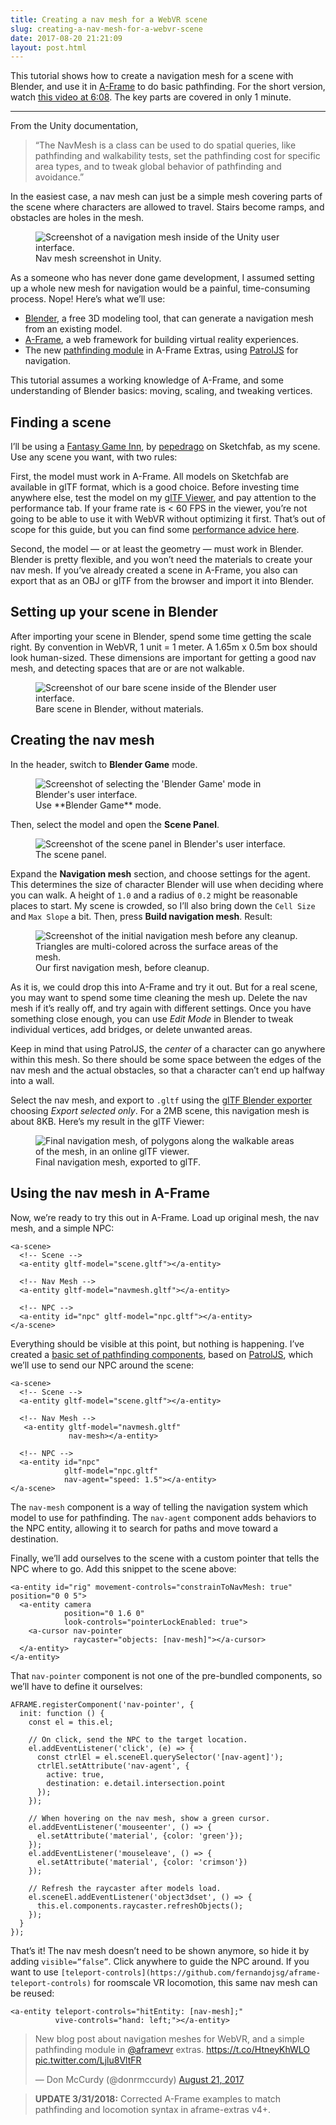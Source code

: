 ```yaml
---
title: Creating a nav mesh for a WebVR scene
slug: creating-a-nav-mesh-for-a-webvr-scene
date: 2017-08-20 21:21:09
layout: post.html
---
```


This tutorial shows how to create a navigation mesh for a scene
with Blender, and use it in [A-Frame](https://aframe.io/) to do basic
pathfinding. For the short version, watch [this video at
6:08](https://youtu.be/v4d_6ZCGlAg?t=6m8s). The key parts are covered in only 1
minute.

*****

From the Unity documentation,

> “The NavMesh is a class can be used to do spatial queries, like pathfinding and
> walkability tests, set the pathfinding cost for specific area types, and to
tweak global behavior of pathfinding and avoidance.”

In the easiest case, a nav mesh can just be a simple mesh covering parts of the
scene where characters are allowed to travel. Stairs become ramps, and obstacles
are holes in the mesh.

<figure>
    <img src="/assets/images/2017/08/unity_nav_mesh.png" alt="Screenshot of a navigation mesh inside of the Unity user interface.">
    <figcaption>Nav mesh screenshot in Unity.</figcaption>
</figure>

As a someone who has never done game development, I assumed setting up a whole
new mesh for navigation would be a painful, time-consuming process. Nope! Here’s
what we’ll use:

* [Blender](https://www.blender.org/), a free 3D modeling tool, that can generate
a navigation mesh from an existing model.
* [A-Frame](https://aframe.io/), a web framework for building virtual reality
experiences.
* The new [pathfinding
module](https://github.com/donmccurdy/aframe-extras/tree/master/src/pathfinding)
in A-Frame Extras, using [PatrolJS](https://github.com/nickjanssen/PatrolJS) for
navigation.

This tutorial assumes a working knowledge of A-Frame, and some understanding of
Blender basics: moving, scaling, and tweaking vertices.

## Finding a scene

I’ll be using a [Fantasy Game
Inn](https://sketchfab.com/models/192bf30a7e28425ab385aef19769d4b0), by
[pepedrago](https://sketchfab.com/pepedrago) on Sketchfab, as my scene. Use any
scene you want, with two rules:

First, the model must work in A-Frame. All models on Sketchfab are available in
glTF format, which is a good choice. Before investing time anywhere else, test
the model on my [glTF Viewer](https://gltf-viewer.donmccurdy.com/), and pay
attention to the performance tab. If your frame rate is < 60 FPS in the viewer,
you’re not going to be able to use it with WebVR without optimizing it first.
That’s out of scope for this guide, but you can find some [performance advice
here](https://aframe.io/docs/0.6.0/introduction/models.html#optimizing-complex-models).

Second, the model — or at least the geometry — must work in Blender. Blender is
pretty flexible, and you won’t need the materials to create your nav mesh. If
you’ve already created a scene in A-Frame, you also can export that as an OBJ or
glTF from the browser and import it into Blender.

## Setting up your scene in Blender

After importing your scene in Blender, spend some time getting the scale right.
By convention in WebVR, 1 unit = 1 meter. A 1.65m x 0.5m box should look
human-sized. These dimensions are important for getting a good nav mesh, and
detecting spaces that are or are not walkable.

<figure>
    <img src="/assets/images/2017/08/bare_scene.png" alt="Screenshot of our bare scene inside of the Blender user interface.">
    <figcaption>Bare scene in Blender, without materials.</figcaption>
</figure>

## Creating the nav mesh

In the header, switch to **Blender Game** mode.

<figure>
    <img src="/assets/images/2017/08/blender_mode.png" alt="Screenshot of selecting the 'Blender Game' mode in Blender's user interface.">
    <figcaption>Use **Blender Game** mode.</figcaption>
</figure>

Then, select the model and open the **Scene Panel**.

<figure>
    <img src="/assets/images/2017/08/scene_panel.png" alt="Screenshot of the scene panel in Blender's user interface.">
    <figcaption>The scene panel.</figcaption>
</figure>

Expand the **Navigation mesh** section, and choose settings for the agent. This
determines the size of character Blender will use when deciding where you can
walk. A height of `1.0` and a radius of `0.2` might be reasonable places to
start. My scene is crowded, so I’ll also bring down the `Cell Size` and `Max
Slope` a bit. Then, press **Build navigation mesh**. Result:

<figure>
    <img src="/assets/images/2017/08/initial_nav_mesh.png" alt="Screenshot of the initial navigation mesh before any cleanup. Triangles are multi-colored across the surface areas of the mesh.">
    <figcaption>Our first navigation mesh, before cleanup.</figcaption>
</figure>

As it is, we could drop this into A-Frame and try it out. But for a real scene,
you may want to spend some time cleaning the mesh up. Delete the nav mesh if
it’s really off, and try again with different settings. Once you have something
close enough, you can use *Edit Mode* in Blender to tweak individual vertices,
add bridges, or delete unwanted areas.

Keep in mind that using PatrolJS, the *center* of a character can go anywhere
within this mesh. So there should be some space between the edges of the nav
mesh and the actual obstacles, so that a character can’t end up halfway into a
wall.

Select the nav mesh, and export to `.gltf` using the [glTF Blender
exporter](https://github.com/KhronosGroup/glTF-Blender-Exporter/) choosing
*Export selected only*. For a 2MB scene, this navigation mesh is about 8KB.
Here’s my result in the glTF Viewer:

<figure class="width-full">
    <img src="/assets/images/2017/08/final_nav_mesh.png" alt="Final navigation mesh, of polygons along the walkable areas of the mesh, in an online glTF viewer.">
    <figcaption>Final navigation mesh, exported to glTF.</figcaption>
</figure>

## Using the nav mesh in A-Frame

Now, we’re ready to try this out in A-Frame. Load up original mesh, the nav
mesh, and a simple NPC:

    <a-scene>
      <!-- Scene -->
      <a-entity gltf-model="scene.gltf"></a-entity>

      <!-- Nav Mesh -->
      <a-entity gltf-model="navmesh.gltf"></a-entity>

      <!-- NPC -->
      <a-entity id="npc" gltf-model="npc.gltf"></a-entity>
    </a-scene>

Everything should be visible at this point, but nothing is happening. I’ve
created a [basic set of pathfinding
components](https://github.com/donmccurdy/aframe-extras/tree/master/src/pathfinding),
based on [PatrolJS](https://github.com/nickjanssen/PatrolJS/), which we’ll use
to send our NPC around the scene:

    <a-scene>
      <!-- Scene -->
      <a-entity gltf-model="scene.gltf"></a-entity>

      <!-- Nav Mesh -->
       <a-entity gltf-model="navmesh.gltf"
                 nav-mesh></a-entity>

      <!-- NPC -->
      <a-entity id="npc"
                gltf-model="npc.gltf"
                nav-agent="speed: 1.5"></a-entity>
    </a-scene>

The `nav-mesh` component is a way of telling the navigation system which model
to use for pathfinding. The `nav-agent` component adds behaviors to the NPC
entity, allowing it to search for paths and move toward a destination.

Finally, we’ll add ourselves to the scene with a custom pointer that tells the
NPC where to go. Add this snippet to the scene above:

    <a-entity id="rig" movement-controls="constrainToNavMesh: true" position="0 0 5">
      <a-entity camera
                position="0 1.6 0"
                look-controls="pointerLockEnabled: true">
        <a-cursor nav-pointer
                  raycaster="objects: [nav-mesh]"></a-cursor>
      </a-entity>
    </a-entity>

That `nav-pointer` component is not one of the pre-bundled components, so we’ll
have to define it ourselves:

    AFRAME.registerComponent('nav-pointer', {
      init: function () {
        const el = this.el;

        // On click, send the NPC to the target location.
        el.addEventListener('click', (e) => {
          const ctrlEl = el.sceneEl.querySelector('[nav-agent]');
          ctrlEl.setAttribute('nav-agent', {
            active: true,
            destination: e.detail.intersection.point
          });
        });

        // When hovering on the nav mesh, show a green cursor.
        el.addEventListener('mouseenter', () => {
          el.setAttribute('material', {color: 'green'});
        });
        el.addEventListener('mouseleave', () => {
          el.setAttribute('material', {color: 'crimson'})
        });
     
        // Refresh the raycaster after models load.
        el.sceneEl.addEventListener('object3dset', () => {
          this.el.components.raycaster.refreshObjects();
        });
      }
    });

That’s it! The nav mesh doesn’t need to be shown anymore, so hide it by adding
`visible=”false”`. Click anywhere to guide the NPC around. If you want to use
`[teleport-controls](https://github.com/fernandojsg/aframe-teleport-controls)`
for roomscale VR locomotion, this same nav mesh can be reused:

    <a-entity teleport-controls="hitEntity: [nav-mesh];"
              vive-controls="hand: left;"></a-entity>

<blockquote class="twitter-tweet" data-lang="en"><p lang="en" dir="ltr">New blog post about navigation meshes for WebVR, and a simple pathfinding module in <a href="https://twitter.com/aframevr?ref_src=twsrc%5Etfw">@aframevr</a> extras. <a href="https://t.co/HtneyKhWLO">https://t.co/HtneyKhWLO</a> <a href="https://t.co/Ljlu8VltFR">pic.twitter.com/Ljlu8VltFR</a></p>&mdash; Don McCurdy (@donrmccurdy) <a href="https://twitter.com/donrmccurdy/status/899487743306158080?ref_src=twsrc%5Etfw">August 21, 2017</a></blockquote>
<script async src="https://platform.twitter.com/widgets.js" charset="utf-8"></script>

> **UPDATE 3/31/2018:** Corrected A-Frame examples to match pathfinding and
> locomotion syntax in aframe-extras v4+.

